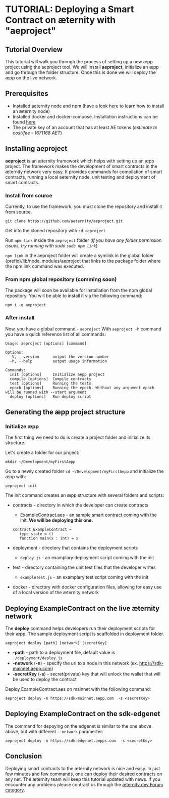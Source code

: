 # TUTORIAL: Deploying a Smart Contract on æternity with "aeproject"
## Tutorial Overview
This tutorial will walk you through the process of setting up a new æpp project using the aeproject tool. We will install **aeproject**, initialize an æpp and go through the folder structure. Once this is done we will deploy the æpp on the live network.
## Prerequisites
- Installed aeternity node and npm (have a look [here](LINK) to learn how to install an æternity node)
- Installed docker and docker-compose. Installation instructions can be found [here](https://docs.docker.com/compose/install/)
- The private key of an account that has at least AE tokens (*estimate tx cost/fee - 1671168 AET*)
## Installing aeproject
**aeproject** is an æternity framework which helps with setting up an æpp project. The framework makes the development of smart contracts in the æternity network very easy. It provides commands for compilation of smart contracts, running a local aeternity node, unit testing and deployment of smart contracts.

### Install from source

Currently, to use the framework, you must clone the repository and install it from source.
```
git clone https://github.com/aeternity/aeproject.git
```
Get into the cloned repository with  ```cd aeproject```

Run ```npm link``` inside the ```aeproject``` folder (*If you have any folder permission issues, try running with sudo ```sudo npm link```*)

```npm link``` in the aeproject folder will create a symlink in the global folder {prefix}/lib/node_modules/aeproject that links to the package folder where the npm link command was executed.


### From npm global repository (comming soon)

The package will soon be available for installation from the npm global repository. You will be able to install it via the following command:
```
npm i -g aeproject
```

### After install
Now, you have a global command - ```aeproject```
With ```aeproject -h``` command you have a quick reference list of all commands:

```
Usage: aeproject [options] [command]

Options:
  -V, --version      output the version number
  -h, --help         output usage information

Commands:
  init [options]     Initialize aepp project
  compile [options]  Compile contracts
  test [options]     Running the tests
  epoch [options]    Running the epoch. Without any argument epoch will be runned with --start argument
  deploy [options]   Run deploy script
```

## Generating the æpp project structure
### Initialize æpp

The first thing we need to do is create a project folder and initialize its structure.

Let's create a folder for our project:
```
mkdir ~/Development/myFirstAepp
```

Go to a newly created folder ```cd ~/Development/myFirstAepp``` and initialize the æpp with:
```
aeproject init
```
The init command creates an æpp structure with several folders and scripts:

- contracts - directory in which the developer can create contracts
    - ExampleContract.aes -  an sample smart contract coming with the init. **We will be deploying this one.**
    ```
    contract ExampleContract =
       type state = ()
       function main(x : int) = x 
    ```
- deployment - directory that contains the deployment scripts
    - `deploy.js` - an examplary deployment script coming with the init
    
- test - directory containing the unit test files that the developer writes
    - `exampleTest.js` - an examplary test script coming with the init
    
- docker - directory with docker configuration files, allowing for easy use of a local version of the æternity network

## Deploying ExampleContract on the live æternity network
The **deploy** command helps developers run their deployment scripts for their æpp. The sample deployment script is scaffolded in deployment folder.
```
aeproject deploy [path] [network] [secretKey]
```
- **-path** - path to a deployment file, default value is ```./deployment/deploy.js```
- **-network** (**-n**) - specify the url to a node in this network (ex. https://sdk-mainnet.aepp.com)
- **-secretKey** (**-s**) - secret(private) key that will unlock the wallet that will be used to deploy the contract

Deploy ExampleContract.aes on mainnet with the following command: 
```
aeproject deploy -n https://sdk-mainnet.aepp.com  -s <secretKey>
```

## Deploying ExampleContract on the sdk-edgenet
The command for depoying on the edgenet is similar to the one above above, but with different ```--network``` paramerter:
```
aeproject deploy -n https://sdk-edgenet.aepps.com  -s <secretKey>
```

## Conclusion
Deploying smart contracts to the æternity network is nice and easy. In just few minutes and few commands, one can deploy their desired contracts on any net. The æternity team will keep this tutorial updated with news. If you encounter any problems please contract us through the [æternity dev Forum category](https://forum.aeternity.com/c/development).

